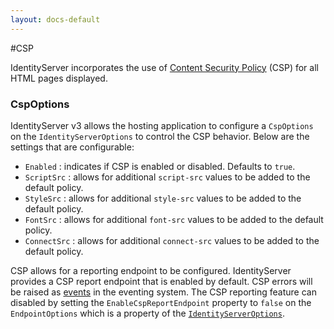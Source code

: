 ```yaml
---
layout: docs-default
---
```


#CSP

IdentityServer incorporates the use of [Content Security Policy](https://developer.mozilla.org/en-US/docs/Web/Security/CSP) (CSP) for all HTML pages displayed.

### CspOptions

IdentityServer v3 allows the hosting application to configure a `CspOptions` on the `IdentityServerOptions` to control the CSP behavior. Below are the settings that are configurable:

* `Enabled` : indicates if CSP is enabled or disabled. Defaults to `true`.
* `ScriptSrc` : allows for additional `script-src` values to be added to the default policy.
* `StyleSrc` : allows for additional `style-src` values to be added to the default policy.
* `FontSrc` : allows for additional `font-src` values to be added to the default policy.
* `ConnectSrc` : allows for additional `connect-src` values to be added to the default policy.

CSP allows for a reporting endpoint to be configured. IdentityServer provides a CSP report endpoint that is enabled by default. CSP errors will be raised as [events](../configuration/events.html) in the eventing system. The CSP reporting feature can disabled by setting the `EnableCspReportEndpoint` property to `false` on the `EndpointOptions` which is a property of the [`IdentityServerOptions`](../configuration/identityServerOptions.html).
